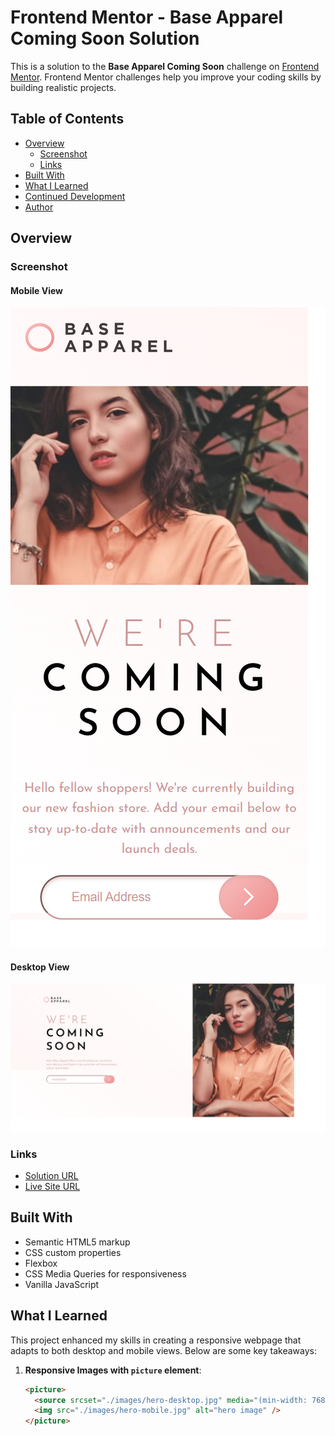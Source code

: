 # Frontend Mentor - Base Apparel Coming Soon Solution

This is a solution to the **Base Apparel Coming Soon** challenge on [Frontend Mentor](https://www.frontendmentor.io). Frontend Mentor challenges help you improve your coding skills by building realistic projects.

## Table of Contents

- [Overview](#overview)
  - [Screenshot](#screenshot)
  - [Links](#links)
- [Built With](#built-with)
- [What I Learned](#what-i-learned)
- [Continued Development](#continued-development)
- [Author](#author)

## Overview

### Screenshot

#### Mobile View

![Mobile Screenshot](./images/screenshot-mobile.png)

#### Desktop View

![Desktop Screenshot](./images/screenshot-desktop.png)

### Links

- [Solution URL](https://aouintihouari.github.io/base-apparel-coming-soon-page/)
- [Live Site URL](https://github.com/aouintihouari/base-apparel-coming-soon-page)

## Built With

- Semantic HTML5 markup
- CSS custom properties
- Flexbox
- CSS Media Queries for responsiveness
- Vanilla JavaScript

## What I Learned

This project enhanced my skills in creating a responsive webpage that adapts to both desktop and mobile views. Below are some key takeaways:

1. **Responsive Images with `picture` element**:
   ```html
   <picture>
     <source srcset="./images/hero-desktop.jpg" media="(min-width: 768px)" />
     <img src="./images/hero-mobile.jpg" alt="hero image" />
   </picture>
   ```
